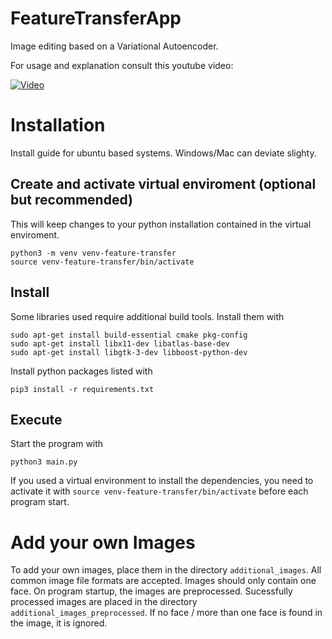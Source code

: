 # FeatureTransferApp
Image editing based on a Variational Autoencoder.

For usage and explanation consult this youtube video:

[![Video](https://img.youtube.com/vi/uszj2MOLY08/hqdefault.jpg)](https://youtu.be/uszj2MOLY08)


# Installation
Install guide for ubuntu based systems. Windows/Mac can deviate slighty.

## Create and activate virtual enviroment (optional but recommended)
This will keep changes to your python installation contained in the virtual enviroment.

```
python3 -m venv venv-feature-transfer
source venv-feature-transfer/bin/activate
```

## Install
Some libraries used require additional build tools. Install them with
```
sudo apt-get install build-essential cmake pkg-config
sudo apt-get install libx11-dev libatlas-base-dev
sudo apt-get install libgtk-3-dev libboost-python-dev
```

Install python packages listed with

```
pip3 install -r requirements.txt
```

## Execute
Start the program with
```
python3 main.py
```
If you used a virtual environment to install the dependencies, you need to activate it with `source venv-feature-transfer/bin/activate` before each program start.

# Add your own Images
To add your own images, place them in the directory `additional_images`. All common image file formats are accepted. Images should only contain one face. On program startup, the images are preprocessed. Sucessfully processed images are placed in the directory `additional_images_preprocessed`. If no face / more than one face is found in the image, it is ignored.
